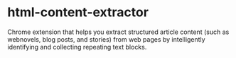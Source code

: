 # html-content-extractor
Chrome extension that helps you extract structured article content (such as webnovels, blog posts, and stories) from web pages by intelligently identifying and collecting repeating text blocks.
